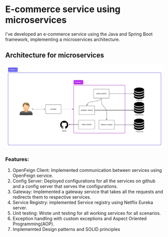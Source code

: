 # E-commerce service using microservices
I've developed an e-commerce service using the Java and Spring Boot framework, implementing a microservices architecture.

## Architecture for microservices
![alt text](./Blankboard.jpeg)

### Features:
1. OpenFeign Client: Implemented communication between services using OpenFeign service.
2. Config Server: Deployed configurations for all the services on github and a config server that serves the configurations.
3. Gateway: Implemented a gateway service that takes all the requests and redirects them to respective services.
4. Service Registry: implemented Service registry using Netflix Eureka server.
5. Unit testing: Wrote unit testing for all working services for all scenarios.
6. Exception handling with custom exceptions and Aspect Oriented Programming(AOP).
7. Implememted Design patterns and SOLID principles

